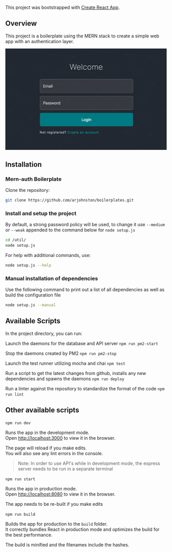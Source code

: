 This project was bootstrapped with [Create React App](https://github.com/facebookincubator/create-react-app).

## Overview
This project is a boilerplate using the MERN stack to create a simple web app with an authentication layer.

<p align='center'>
  <img src='https://github.com/arjohnston/boilerplates/blob/master/mern-auth/public/example.png' width='600' alt='start up'>
</p>

## Installation

### Mern-auth Boilerplate

Clone the repository:
```sh
git clone https://github.com/arjohnston/boilerplates.git
```

### Install and setup the project

By default, a strong password policy will be used, to change it use `--medium` or `--weak` appended to the command below for `node setup.js`
```sh
cd /util/
node setup.js
```

For help with additional commands, use:
```sh
node setup.js --help
```

### Manual installation of dependencies

Use the following command to print out a list of all dependencies as well as build the configuration file
```sh
node setup.js --manual
```

## Available Scripts

In the project directory, you can run:

Launch the daemons for the database and API server
`npm run pm2-start`

Stop the daemons created by PM2
`npm run pm2-stop`

Launch the test runner utilizing mocha and chai
`npm test`

Run a script to get the latest changes from github, installs any new dependencies and spawns the daemons
`npm run deploy`

Run a linter against the repository to standardize the format of the code
`npm run lint`


## Other available scripts

`npm run dev`

Runs the app in the development mode.<br>
Open [http://localhost:3000](http://localhost:3000) to view it in the browser.

The page will reload if you make edits.<br>
You will also see any lint errors in the console.

> Note: In order to use API's while in development mode, the express server needs to be run in a separate terminal

`npm run start`

Runs the app in production mode.<br>
Open [http://localhost:8080](http://localhost:8080) to view it in the browser.

The app needs to be re-built if you make edits<br>

`npm run build`

Builds the app for production to the `build` folder.<br>
It correctly bundles React in production mode and optimizes the build for the best performance.

The build is minified and the filenames include the hashes.<br>

